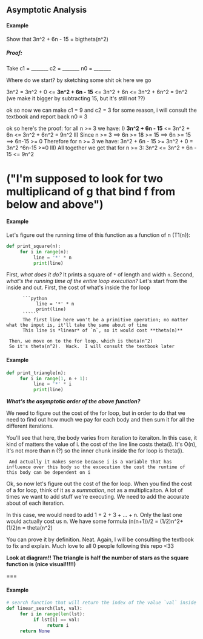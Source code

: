## Asymptotic Analysis
#### Example
Show that 3n^2 + 6n - 15 = bigtheta(n^2)
##### Proof:
Take c1 = _______
     c2 = _______
     n0 = _______
    
Where do we start? by sketching some shit ok here we go

3n^2 = 3n^2 + 0 <= **3n^2 + 6n - 15** <= 3n^2 + 6n <= 3n^2 + 6n^2 = 9n^2 (we make it bigger by subtracting 15, but it's still not ??)

ok so now we can make c1 = 9 and c2 = 3 for some reason, i will consult the textbook and report back
n0 = 3

ok so here's the proof:
for all n >= 3 we have:
I) **3n^2 + 6n - 15** <= 3n^2 + 6n <= 3n^2 + 6n^2 = 9n^2
II) Since n >= 3 ==> 6n >= 18 >= 15 ==> 6n >= 15 ==> 6n-15 >= 0
    Therefore for n >= 3 we have:
    3n^2 + 6n - 15 >= 3n^2 + 0 = 3n^2
                   ^6n-15 >=0
III) All together we get that for n >= 3:
     3n^2 <= 3n^2 + 6n - 15 <= 9n^2
                   
("I'm supposed to look for two multiplicand of g that bind f from below and above")
===
#### Example
Let's figure out the running time of this function as a function of n (T1(n)):

```python
def print_square(n):
     for i in range(n):
          line = '*' * n
          print(line)
```
First, *what does it do?* It prints a square of `*` of length and width `n`.
Second, *what's the running time of the entire loop execution?* Let's start from the inside and out.
     First, the cost of what's inside the for loop
          
          ```python
               line = '*' * n
               print(line)
          ``````
          The first line here won't be a primitive operation; no matter what the input is, it'll take the same about of time
          This line is *linear* of `n`, so it would cost **theta(n)**
          
     Then, we move on to the for loop, which is theta(n^2)
     So it's theta(n^2).  Wack.  I will consult the textbook later
     
#### Example
```python
def print_triangle(n):
     for i in range(1, n + 1):
          line = '*' * i
          print(line)
```
**_What's the asymptotic order of the above function?_**    

We need to figure out the cost of the for loop, but in order to do that we need to find out how much we pay for each body and then sum it for all the different iterations.

You'll see that here, the body varies from iteration to iteraiton.  In this case, it kind of matters the value of i.  the cost of the line line costs theta(i).  It's O(n), it's not more than n (?) so the inner chunk inside the for loop is theta(i).

     And actually it makes sense because i is a variable that has influence over this body so the excecution the cost the runtime of this body can be dependent on i

Ok, so now let's figure out the cost of the for loop.  When you find the cost of a for loop, think of it as a *summation*, not as a multiplicaiton.  A lot of times we want to add stuff we're executing.  We need to add the accurate about of each iteration.

In this case, we would need to add 1 + 2 + 3 + ... + n.  Only the last one would actually cost us n.
We have some formula (n(n+1))/2 = (1/2)n^2+(1/2)n = theta(n^2)

You can prove it by definition.  Neat.  Again, I will be consulting the textbook to fix and explain.  Much love to all 0 people following this repo <33

**Look at diagram!! The triangle is half the number of stars as the square function is (nice visual!!!!!)**

===

#### Example

```python
# search function that will return the index of the value `val` inside `lst`.  If it does not exist, we return `None`.
def linear_search(lst, val):
     for i in range(len(lst):
          if lst[i] == val:
               return i
     return None
```
     
     
     
     
     
     
     
     
     
     

          

